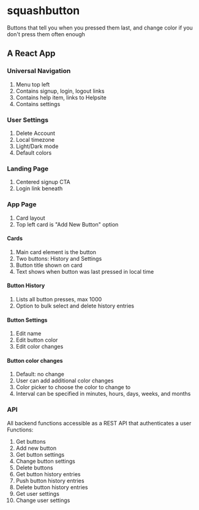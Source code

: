 # squashbutton

Buttons that tell you when you pressed them last, and change color if you don't press them often enough

## A React App

### Universal Navigation

1. Menu top left
2. Contains signup, login, logout links
3. Contains help item, links to Helpsite
4. Contains settings

### User Settings

1. Delete Account
2. Local timezone
3. Light/Dark mode
4. Default colors

### Landing Page

1. Centered signup CTA
2. Login link beneath

### App Page

1. Card layout
2. Top left card is "Add New Button" option

#### Cards

1. Main card element is the button
2. Two buttons: History and Settings
3. Button title shown on card
4. Text shows when button was last pressed in local time

#### Button History

1. Lists all button presses, max 1000
2. Option to bulk select and delete history entries

#### Button Settings

1. Edit name
2. Edit button color
3. Edit color changes

#### Button color changes

1. Default: no change
2. User can add additional color changes
3. Color picker to choose the color to change to
4. Interval can be specified in minutes, hours, days, weeks, and months

### API

All backend functions accessible as a REST API that authenticates a user
Functions:

1. Get buttons
2. Add new button
3. Get button settings
4. Change button settings
5. Delete buttons
6. Get button history entries
7. Push button history entries
8. Delete button history entries
9. Get user settings
10. Change user settings
